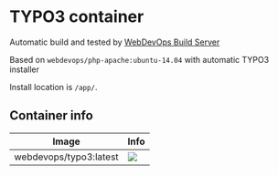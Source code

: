 # TYPO3 container

Automatic build and tested by [WebDevOps Build Server](https://build.webdevops.io/)

Based on `webdevops/php-apache:ubuntu-14.04` with automatic TYPO3 installer

Install location is `/app/`.

## Container info

Image                               | Info                                                                       
----------------------------------- | ----------------------------------------------------------------------------------
webdevops/typo3:latest              | [![](https://badge.imagelayers.io/webdevops/typo3:latest.svg)](https://imagelayers.io/?images=webdevops/typo3:latest 'Get your own badge on imagelayers.io')
